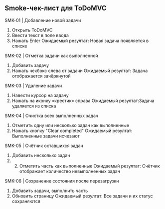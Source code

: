 
## Smoke-чек-лист для ToDoMVC


SMK-01 | Добавление новой задачи 
1. Открыть ToDoMVC
2. Ввести текст в поле ввода
3. Нажать Enter 
Ожидаемый резултат: Новая задача появляется в списке




SMK-02 | Отметка задачи как выполненной 
1. Добавить задачу
2. Нажать чекбокс слева от задачи
Ожидаемый резултат: Задача отображается зачёркнутой

SMK-03 | Удаление задачи 
1. Навести курсор на задачу
2. Нажать на иконку «крестик» справа 
Ожидаемый резултат:Задача удаляется из списка

SMK-04 | Очистка всех выполненных задач 
1. Отметить одну или несколько задач как выполненные
2. Нажать кнопку "Clear completed" 
Ожидаемый резултат: Выполненные задачи исчезают

SMK-05 | Счётчик оставшихся задач 
1. Добавить несколько задач
2. 2. Отметить часть как выполненные 
Ожидаемый резултат: Счётчик отображает количество невыполненных задач

SMK-06 | Сохранение состояния после перезагрузки 
1. Добавить задачи, выполнить часть
2. Обновить страницу 
Ожидаемый резултат: Все задачи и их статус сохраняются
